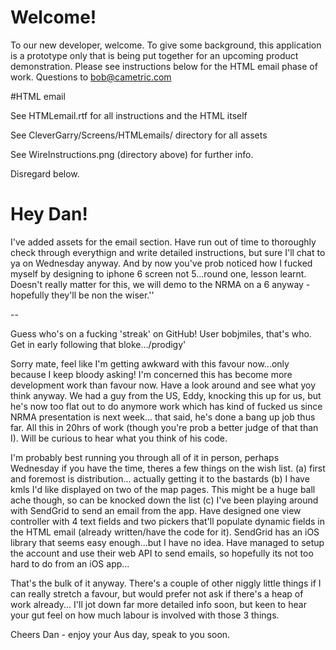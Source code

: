 # Welcome!

To our new developer, welcome.  To give some background, this application is a prototype only that is being put together for an upcoming product demonstration.  Please see instructions below for the HTML email phase of work.  Questions to bob@cametric.com

#HTML email

See HTMLemail.rtf for all instructions and the HTML itself

See CleverGarry/Screens/HTMLemails/ directory for all assets

See WireInstructions.png (directory above) for further info.

Disregard below.


# Hey Dan!

I've added assets for the email section.  Have run out of time to thoroughly check through everythign and write detailed instructions, but sure I'll chat to ya on Wednesday anyway.
And by now you've prob noticed how I fucked myself by designing to iphone 6 screen not 5...round one, lesson learnt.  Doesn't really matter for this, we will demo to the NRMA on a 6 anyway - hopefully they'll be non the wiser.''

--


Guess who's on a fucking 'streak' on GitHub! User bobjmiles, that's who.  Get in early following that bloke.../prodigy'

Sorry mate, feel like I'm getting awkward with this favour now...only because I keep bloody asking!  I'm concerned this has become more development work than favour now.  Have a look around and see what yoy think anyway. We had a guy from the US, Eddy, knocking this up for us, but he's now too flat out to do anymore work which has kind of fucked us since NRMA presentation is next week... that said, he's done a bang up job thus far.  All this in 20hrs of work (though you're prob a better judge of that than I).  Will be curious to hear what you think of his code.

I'm probably best running you through all of it in person, perhaps Wednesday if you have the time, theres a few things on the wish list.
(a) first and foremost is distribution... actually getting it to the bastards
(b) I have kmls I'd like displayed on two of the map pages.  This might be a huge ball ache though, so can be knocked down the list
(c) I've been playing around with SendGrid to send an email from the app.  Have designed one view controller with 4 text fields and two pickers that'll populate dynamic fields in the HTML email (already written/have the code for it).  SendGrid has an iOS library that seems easy enough...but I have no idea.  Have managed to setup the account and use their web API to send emails, so hopefully its not too hard to do from an iOS app...

That's the bulk of it anyway.  There's a couple of other niggly little things if I can really stretch a favour, but would prefer not ask if there's a heap of work already...  I'll jot down far more detailed info soon, but keen to hear your gut feel on how much labour is involved with those 3 things.

Cheers Dan - enjoy your Aus day, speak to you soon.